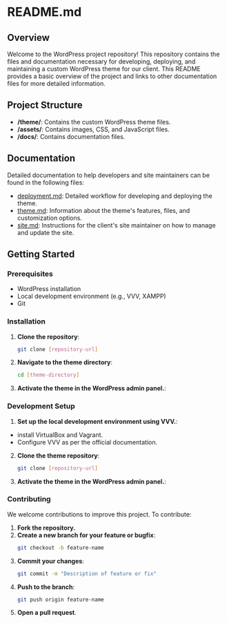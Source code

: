 # README.md

## Overview
Welcome to the WordPress project repository! This repository contains the files and documentation necessary for developing, deploying, and maintaining a custom WordPress theme for our client. This README provides a basic overview of the project and links to other documentation files for more detailed information.

## Project Structure
- **/theme/**: Contains the custom WordPress theme files.
- **/assets/**: Contains images, CSS, and JavaScript files.
- **/docs/**: Contains documentation files.

## Documentation
Detailed documentation to help developers and site maintainers can be found in the following files:
- [deployment.md](docs/deployment.md): Detailed workflow for developing and deploying the theme.
- [theme.md](docs/theme.md): Information about the theme's features, files, and customization options.
- [site.md](docs/site.md): Instructions for the client's site maintainer on how to manage and update the site.

## Getting Started
### Prerequisites
- WordPress installation
- Local development environment (e.g., VVV, XAMPP)
- Git

### Installation
1. **Clone the repository**:
   ```sh
   git clone [repository-url]
2. **Navigate to the theme directory**:
   ```sh
   cd [theme-directory]
3. **Activate the theme in the WordPress admin panel.**:

### Development Setup
1. **Set up the local development environment using VVV.**:
- install VirtualBox and Vagrant.
- Configure VVV as per the official documentation.
2. **Clone the theme repository**:
   ```sh
   git clone [repository-url]
3. **Activate the theme in the WordPress admin panel.**:

### Contributing
We welcome contributions to improve this project. To contribute:
1. **Fork the repository.**
2. **Create a new branch for your feature or bugfix**:
    ```sh
    git checkout -b feature-name
3. **Commit your changes**:
    ```sh
    git commit -m "Description of feature or fix"
4. **Push to the branch**:
    ```sh
    git push origin feature-name
5. **Open a pull request**.
